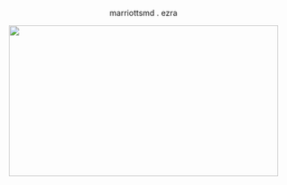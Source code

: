 <p align="center"> marriottsmd . ezra </p>

<p align="center">
<img src="https://media2.giphy.com/media/v1.Y2lkPTc5MGI3NjExbDJ2MDAwdXE0bTU3c2RlOGo1bDlqMWR0a25rN2VyaTZrajBhbzc4eCZlcD12MV9pbnRlcm5hbF9naWZfYnlfaWQmY3Q9Zw/LY0BUL3fF4hoZVJIJp/giphy.gif" width="480" height="270" />

